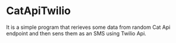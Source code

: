 # CatApiTwilio
It is a simple program that rerieves some data from random Cat Api endpoint and then sens them as an SMS using Twilio Api. 
